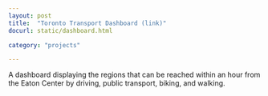 ```yaml
---
layout: post
title:  "Toronto Transport Dashboard (link)"
docurl: static/dashboard.html

category: "projects"

---
```

A dashboard displaying the regions that can be reached within an hour from the Eaton Center by driving, public transport, biking, and walking.
